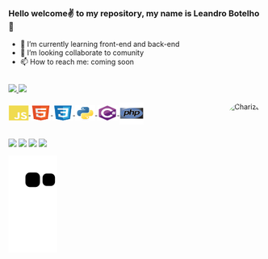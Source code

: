 ### Hello welcome✌ to my repository, my name is Leandro Botelho 👋

- 🌱 I’m currently learning front-end and back-end
- 👯 I’m looking collaborate to comunity 
- 📫 How to reach me: coming soon
 
 ##

<div>
  <a href="https://github.com/LeandroBotelho">
  <img height="180em" src="https://github-readme-stats.vercel.app/api?username=LeandroBotelho&show_icons=true&theme=dracula&include_all_commits=true&count_private=true"/>
  <img height="180em" src="https://github-readme-stats.vercel.app/api/top-langs/?username=LeandroBotelho&layout=compact&langs_count=7&theme=dracula"/>
</div>
<div style="display: inline_block"><br>
  <img align="center" alt="Js" height="30" width="40" src="https://raw.githubusercontent.com/devicons/devicon/master/icons/javascript/javascript-plain.svg">
  <img align="center" alt="HTML" height="30" width="40" src="https://raw.githubusercontent.com/devicons/devicon/master/icons/html5/html5-original.svg">
  <img align="center" alt="CSS" height="30" width="40" src="https://raw.githubusercontent.com/devicons/devicon/master/icons/css3/css3-original.svg">
  <img align="center" alt="Python" height="30" width="40" src="https://raw.githubusercontent.com/devicons/devicon/master/icons/python/python-original.svg">
  <img align="center" alt="Csharp" height="30" width="40" src="https://raw.githubusercontent.com/devicons/devicon/master/icons/csharp/csharp-original.svg">
  <img align="center" alt="PHP" height="43" width="48" src="https://raw.githubusercontent.com/devicons/devicon/master/icons/php/php-original.svg">
  <img align="right" alt="Charizar" height="150" style="border-radius:50px;" src="https://66.media.tumblr.com/tumblr_ma4fsg8aDZ1rfjowdo1_500.gif?width=676&height=676">
</div>
  
  ##
  
 <div> 
  <a href="https://https://www.youtube.com/channel/UCyvlp87hamo7J6LIQBWZwDg" target="_blank"><img src="https://img.shields.io/badge/YouTube-FF0000?style=for-the-badge&logo=youtube&logoColor=white" target="_blank"></a>
  <a href="https://instagram.com" target="_blank"><img src="https://img.shields.io/badge/-Instagram-%23E4405F?style=for-the-badge&logo=instagram&logoColor=white" target="_blank"></a>
  <a href = "mailto:user.botelho@gmail.com"><img src="https://img.shields.io/badge/-Gmail-%23333?style=for-the-badge&logo=gmail&logoColor=white" target="_blank"></a>
  <a href="https://www.linkedin.com" target="_blank"><img src="https://img.shields.io/badge/-LinkedIn-%230077B5?style=for-the-badge&logo=linkedin&logoColor=white" target="_blank"></a> 
 
  ![Snake animation](https://github.com/LeandroBotelho/LeandroBotelho/blob/output/github-contribution-grid-snake.svg)
 
</div>

